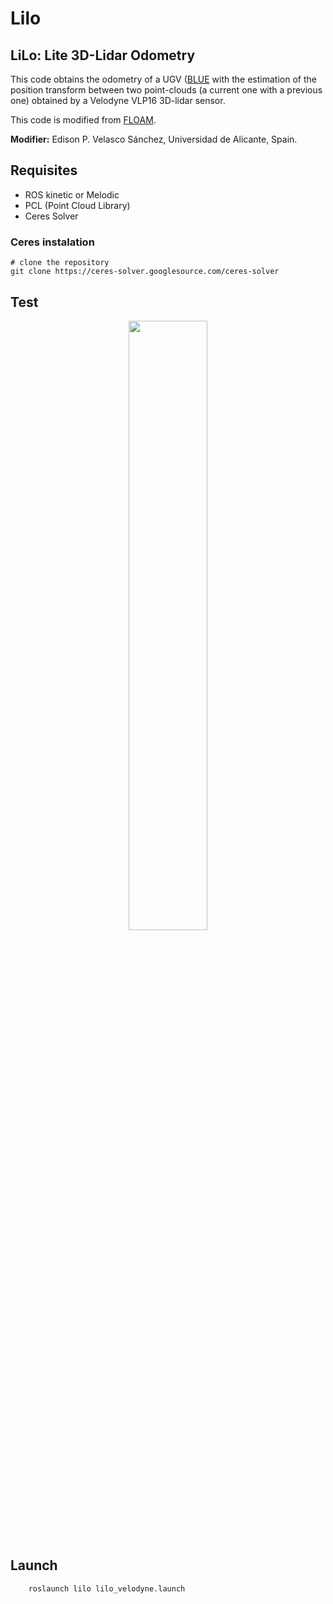 # Lilo
## LiLo: Lite 3D-Lidar Odometry
This code obtains the odometry of a UGV ([BLUE](https://github.com/AUROVA-LAB/robot_blue) with the estimation of the position transform between two point-clouds (a current one with a previous one) obtained by a Velodyne VLP16 3D-lidar sensor.

This code is modified from [FLOAM](https://github.com/wh200720041/floam).

**Modifier:** Edison P. Velasco Sánchez, Universidad de Alicante, Spain.

## Requisites
- ROS kinetic or Melodic
- PCL (Point Cloud Library)
- Ceres Solver
### Ceres instalation

```
# clone the repository 
git clone https://ceres-solver.googlesource.com/ceres-solver
```

## Test
<p align='center'>
<img width="50%" src="/images/test_circuit.GIF"/>
</p>

## Launch
```
    roslaunch lilo lilo_velodyne.launch
```
